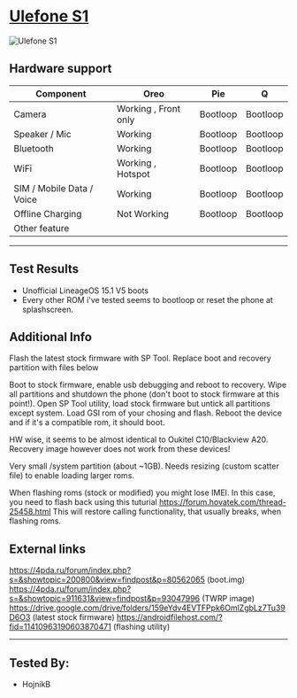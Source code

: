 # [Ulefone S1](https://www.gsmarena.com/ulefone_s1-10036.php)
![Ulefone S1](https://fdn2.gsmarena.com/vv/pics/ulefone/ulefone-s1.jpg)
## Hardware support

| Component                 | Oreo                      | Pie                       | Q                         |
|---------------------------|---------------------------|---------------------------|---------------------------|
| Camera                    | Working , Front only      | Bootloop                  | Bootloop                  |
| Speaker / Mic             | Working                   | Bootloop                  | Bootloop                  |
| Bluetooth                 | Working                   | Bootloop                  | Bootloop                  |
| WiFi                      | Working , Hotspot         | Bootloop                  | Bootloop                  |
| SIM / Mobile Data / Voice | Working                   | Bootloop                  | Bootloop                  |
| Offline Charging          | Not Working               | Bootloop                  | Bootloop                  |
| Other feature             |                           |                           |                           |
---

## Test Results 
  *  Unofficial LineageOS 15.1 V5 boots
  *  Every other ROM i've tested seems to bootloop or reset the phone at splashscreen.

## Additional Info

Flash the latest stock firmware with SP Tool. Replace boot and recovery partition with files below 

Boot to stock firmware, enable usb debugging and reboot to recovery. Wipe all partitions and shutdown the phone (don't boot to stock firmware at this point!).
Open SP Tool utility, load stock firmware but untick all partitions except system. Load GSI rom of your chosing and flash.
Reboot the device and if it's a compatible rom, it should boot.

HW wise, it seems to be almost identical to Oukitel C10/Blackview A20. Recovery image however does not work from these devices! 

Very small /system partition (about ~1GB). Needs resizing (custom scatter file) to enable loading larger roms.

When flashing roms (stock or modified) you might lose IMEI. In this case, you need to flash back using this tuturial
https://forum.hovatek.com/thread-25458.html
This will restore calling functionality, that usually breaks, when flashing roms.
    
## External links
https://4pda.ru/forum/index.php?s=&showtopic=200800&view=findpost&p=80562065 (boot.img)
https://4pda.ru/forum/index.php?s=&showtopic=911631&view=findpost&p=93047996 (TWRP image)
https://drive.google.com/drive/folders/159eYdv4EVTFPpk6OmlZgbLz7Tu39D6O3 (latest stock firmware)
https://androidfilehost.com/?fid=11410963190603870471 (flashing utility)

***
 ## Tested By:
* HojnikB
